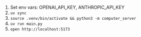 1. Set env vars: OPENAI_API_KEY, ANTHROPIC_API_KEY
2. `uv sync`
3. `source .venv/bin/activate && python3 -m computer_server`
4. `uv run main.py`
5. `open http://localhost:5173`

